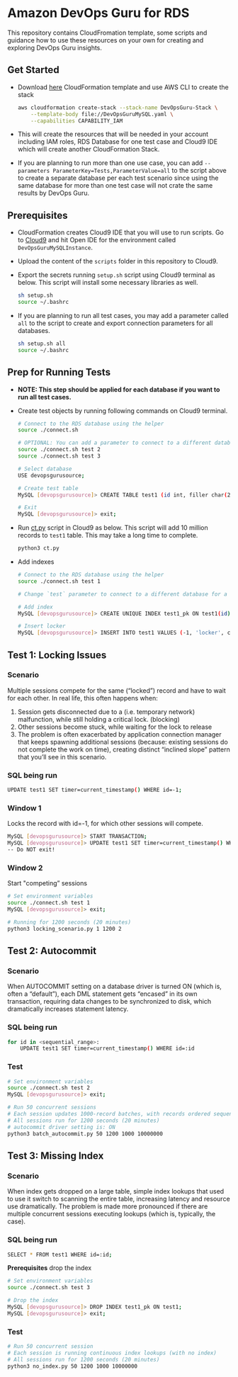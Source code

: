 # Amazon DevOps Guru for RDS 

This repository contains CloudFromation template, some scripts and guidance how to use these resources on your own for creating and exploring DevOps Guru insights.

## Get Started

- Download [here](/DevOpsGuruMySQL.yaml) CloudFormation template and use AWS CLI to create the stack

  ```sh
  aws cloudformation create-stack --stack-name DevOpsGuru-Stack \
      --template-body file://DevOpsGuruMySQL.yaml \
      --capabilities CAPABILITY_IAM
  ```

- This will create the resources that will be needed in your account including IAM roles, RDS Database for one test case and Cloud9 IDE which will create another CloudFormation Stack.
- If you are planning to run more than one use case, you can add `--parameters ParameterKey=Tests,ParameterValue=all` to the script above to create a separate database per each test scenario since using the same database for more than one test case will not crate the same results by DevOps Guru.

## Prerequisites

- CloudFormation creates Cloud9 IDE that you will use to run scripts. Go to [Cloud9](https://console.aws.amazon.com/cloud9/home) and hit Open IDE for the environment called `DevOpsGuruMySQLInstance`.
- Upload the content of the `scripts` folder in this repository to Cloud9.
- Export the secrets running `setup.sh` script using Cloud9 terminal as below. This script will install some necessary libraries as well.

  ```sh
  sh setup.sh
  source ~/.bashrc
  ```

- If you are planning to run all test cases, you may add a parameter called `all` to the script to create and export connection parameters for all databases.

  ```sh
  sh setup.sh all
  source ~/.bashrc
  ```

## Prep for Running Tests

- **NOTE: This step should be applied for each database if you want to run all test cases.**

- Create test objects by running following commands on Cloud9 terminal.

  ```sh
  # Connect to the RDS database using the helper
  source ./connect.sh

  # OPTIONAL: You can add a parameter to connect to a different database for different use case
  source ./connect.sh test 2
  source ./connect.sh test 3

  # Select database
  USE devopsgurusource;

  # Create test table
  MySQL [devopsgurusource]> CREATE TABLE test1 (id int, filler char(255), timer timestamp);

  # Exit
  MySQL [devopsgurusource]> exit;
  ```

- Run [ct.py](scripts/ct.py) script in Cloud9 as below. This script will add 10 million records to `test1` table. This may take a long time to complete.

  ```sh
  python3 ct.py
  ```

- Add indexes

  ```sh
  # Connect to the RDS database using the helper
  source ./connect.sh test 1

  # Change `test` parameter to connect to a different database for a specific test case

  # Add index
  MySQL [devopsgurusource]> CREATE UNIQUE INDEX test1_pk ON test1(id);

  # Insert locker
  MySQL [devopsgurusource]> INSERT INTO test1 VALUES (-1, 'locker', current_timestamp);
  ```

## Test 1: Locking Issues

### Scenario

Multiple sessions compete for the same (“locked”) record and have to wait for each other. In real life, this often happens when:

1. Session gets disconnected due to a (i.e. temporary network) malfunction, while still holding a critical lock. (blocking)
2. Other sessions become stuck, while waiting for the lock to release
3. The problem is often exacerbated by application connection manager that keeps spawning additional sessions (because: existing sessions do not complete the work on time), creating distinct “inclined slope” pattern that you’ll see in this scenario.

### SQL being run

```sh
UPDATE test1 SET timer=current_timestamp() WHERE id=-1;
```

### Window 1

Locks the record with id=-1, for which other sessions will compete.

```sh
MySQL [devopsgurusource]> START TRANSACTION;
MySQL [devopsgurusource]> UPDATE test1 SET timer=current_timestamp() WHERE id=-1;
-- Do NOT exit!
```

### Window 2

Start "competing” sessions

```sh
# Set environment variables
source ./connect.sh test 1
MySQL [devopsgurusource]> exit;

# Running for 1200 seconds (20 minutes)
python3 locking_scenario.py 1 1200 2
```

## Test 2: Autocommit

### Scenario

When AUTOCOMMIT setting on a database driver is turned ON (which is, often a “default”), each DML statement gets “encased” in its own transaction, requiring data changes to be synchronized to disk, which dramatically increases statement latency.

### SQL being run

```sh
for id in <sequential_range>:
    UPDATE test1 SET timer=current_timestamp() WHERE id=:id
```

### Test

```sh
# Set environment variables
source ./connect.sh test 2
MySQL [devopsgurusource]> exit;

# Run 50 concurrent sessions
# Each session updates 1000-record batches, with records ordered sequentially
# All sessions run for 1200 seconds (20 minutes)
# autocommit driver setting is: ON
python3 batch_autocommit.py 50 1200 1000 10000000
```

## Test 3: Missing Index

### Scenario

When index gets dropped on a large table, simple index lookups that used to use it switch to scanning the entire table, increasing latency and resource use dramatically.
The problem is made more pronounced if there are multiple concurrent sessions executing lookups (which is, typically, the case).

### SQL being run

```sh
SELECT * FROM test1 WHERE id=:id;
```

**Prerequisites** drop the index

```sh
# Set environment variables
source ./connect.sh test 3

# Drop the index
MySQL [devopsgurusource]> DROP INDEX test1_pk ON test1;
MySQL [devopsgurusource]> exit;
```

### Test

```sh
# Run 50 concurrent session
# Each session is running continuous index lookups (with no index)
# All sessions run for 1200 seconds (20 minutes)
python3 no_index.py 50 1200 1000 10000000
```
